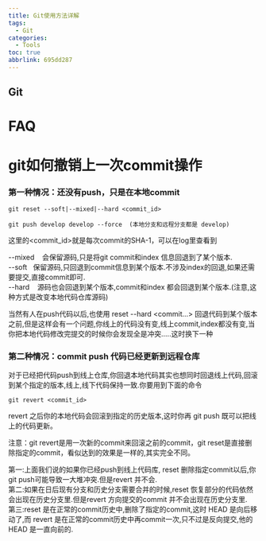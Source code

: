 ```yaml
---
title: Git使用方法详解
tags:
  - Git
categories:
  - Tools
toc: true
abbrlink: 695dd287
---
```


## Git

# FAQ

# git如何撤销上一次commit操作

### 第一种情况：还没有push，只是在本地commit

```
git reset --soft|--mixed|--hard <commit_id>

git push develop develop --force  (本地分支和远程分支都是 develop)
```

这里的&lt;commit\_id&gt;就是每次commit的SHA-1，可以在log里查看到

--mixed    会保留源码,只是将git commit和index 信息回退到了某个版本.  
--soft   保留源码,只回退到commit信息到某个版本.不涉及index的回退,如果还需要提交,直接commit即可.  
--hard    源码也会回退到某个版本,commit和index 都会回退到某个版本.\(注意,这种方式是改变本地代码仓库源码\)

当然有人在push代码以后,也使用 reset --hard &lt;commit...&gt; 回退代码到某个版本之前,但是这样会有一个问题,你线上的代码没有变,线上commit,index都没有变,当你把本地代码修改完提交的时候你会发现全是冲突.....这时换下一种

### 第二种情况：commit push 代码已经更新到远程仓库

对于已经把代码push到线上仓库,你回退本地代码其实也想同时回退线上代码,回滚到某个指定的版本,线上,线下代码保持一致.你要用到下面的命令

```
git revert <commit_id>
```

revert 之后你的本地代码会回滚到指定的历史版本,这时你再 git push 既可以把线上的代码更新。

注意：git revert是用一次新的commit来回滚之前的commit，git reset是直接删除指定的commit，看似达到的效果是一样的,其实完全不同。

第一:上面我们说的如果你已经push到线上代码库, reset 删除指定commit以后,你git push可能导致一大堆冲突.但是revert 并不会.  
第二:如果在日后现有分支和历史分支需要合并的时候,reset 恢复部分的代码依然会出现在历史分支里.但是revert 方向提交的commit 并不会出现在历史分支里.  
第三:reset 是在正常的commit历史中,删除了指定的commit,这时 HEAD 是向后移动了,而 revert 是在正常的commit历史中再commit一次,只不过是反向提交,他的 HEAD 是一直向前的.

